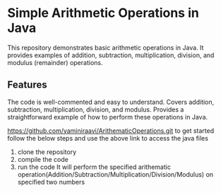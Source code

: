 # Simple Arithmetic Operations in Java

This repository demonstrates basic arithmetic operations in Java.  It provides examples of addition, subtraction, multiplication, division, and modulus (remainder) operations.

## Features

The code is well-commented and easy to understand.
Covers addition, subtraction, multiplication, division, and modulus.
Provides a straightforward example of how to perform these operations in Java.

   https://github.com/yaminiraavi/ArithematicOperations.git
   to get started follow the below steps and use the above link to access the java files
   1. clone the repository
   2. compile the code
   3. run the code
It will perform the specified arithematic operation(Addition/Subtraction/Multiplication/Division/Modulus) on specified two numbers
